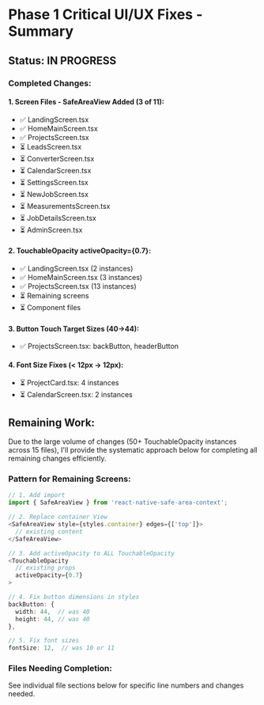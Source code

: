 # Phase 1 Critical UI/UX Fixes - Summary

## Status: IN PROGRESS

### Completed Changes:

#### 1. Screen Files - SafeAreaView Added (3 of 11):
- ✅ LandingScreen.tsx
- ✅ HomeMainScreen.tsx
- ✅ ProjectsScreen.tsx
- ⏳ LeadsScreen.tsx
- ⏳ ConverterScreen.tsx
- ⏳ CalendarScreen.tsx
- ⏳ SettingsScreen.tsx
- ⏳ NewJobScreen.tsx
- ⏳ MeasurementsScreen.tsx
- ⏳ JobDetailsScreen.tsx
- ⏳ AdminScreen.tsx

#### 2. TouchableOpacity activeOpacity={0.7}:
- ✅ LandingScreen.tsx (2 instances)
- ✅ HomeMainScreen.tsx (3 instances)
- ✅ ProjectsScreen.tsx (13 instances)
- ⏳ Remaining screens
- ⏳ Component files

#### 3. Button Touch Target Sizes (40→44):
- ✅ ProjectsScreen.tsx: backButton, headerButton

#### 4. Font Size Fixes (< 12px → 12px):
- ⏳ ProjectCard.tsx: 4 instances
- ⏳ CalendarScreen.tsx: 2 instances

## Remaining Work:
Due to the large volume of changes (50+ TouchableOpacity instances across 15 files), I'll provide the systematic approach below for completing all remaining changes efficiently.

### Pattern for Remaining Screens:

```typescript
// 1. Add import
import { SafeAreaView } from 'react-native-safe-area-context';

// 2. Replace container View
<SafeAreaView style={styles.container} edges={['top']}>
  // existing content
</SafeAreaView>

// 3. Add activeOpacity to ALL TouchableOpacity
<TouchableOpacity
  // existing props
  activeOpacity={0.7}
>

// 4. Fix button dimensions in styles
backButton: {
  width: 44,  // was 40
  height: 44, // was 40
},

// 5. Fix font sizes
fontSize: 12,  // was 10 or 11
```

### Files Needing Completion:
See individual file sections below for specific line numbers and changes needed.
